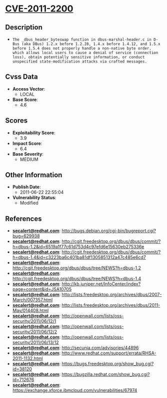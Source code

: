 
# [CVE-2011-2200](http://bugs.debian.org/cgi-bin/bugreport.cgi?bug=629938)

## Description

- `The _dbus_header_byteswap function in dbus-marshal-header.c in D-Bus (aka DBus) 1.2.x before 1.2.28, 1.4.x before 1.4.12, and 1.5.x before 1.5.4 does not properly handle a non-native byte order, which allows local users to cause a denial of service (connection loss), obtain potentially sensitive information, or conduct unspecified state-modification attacks via crafted messages.`

## Cvss Data

- **Access Vector**:
  - LOCAL
- **Base Score**:
  - 4.6

## Scores

- **Exploitability Score**:
  - 3.9
- **Impact Score**:
  - 6.4
- **Base Severity**:
  - MEDIUM

## Other Information

- **Publish Date**:
  - 2011-06-22 22:55:04
- **Vulnerability Status**:
  - Modified

## References

- **secalert@redhat.com**: http://bugs.debian.org/cgi-bin/bugreport.cgi?bug=629938
- **secalert@redhat.com**: http://cgit.freedesktop.org/dbus/dbus/commit/?h=dbus-1.2&id=6519a1f77c61d753d4c97efd6e15630eb275336e
- **secalert@redhat.com**: http://cgit.freedesktop.org/dbus/dbus/commit/?h=dbus-1.4&id=c3223ba6c401ba81df1305851312a47c485e6cd7
- **secalert@redhat.com**: http://cgit.freedesktop.org/dbus/dbus/tree/NEWS?h=dbus-1.2
- **secalert@redhat.com**: http://cgit.freedesktop.org/dbus/dbus/tree/NEWS?h=dbus-1.4
- **secalert@redhat.com**: http://kb.juniper.net/InfoCenter/index?page=content&id=JSA10705
- **secalert@redhat.com**: http://lists.freedesktop.org/archives/dbus/2007-March/007357.html
- **secalert@redhat.com**: http://lists.freedesktop.org/archives/dbus/2011-May/014408.html
- **secalert@redhat.com**: http://openwall.com/lists/oss-security/2011/06/12/1
- **secalert@redhat.com**: http://openwall.com/lists/oss-security/2011/06/12/2
- **secalert@redhat.com**: http://openwall.com/lists/oss-security/2011/06/13/12
- **secalert@redhat.com**: http://secunia.com/advisories/44896
- **secalert@redhat.com**: http://www.redhat.com/support/errata/RHSA-2011-1132.html
- **secalert@redhat.com**: https://bugs.freedesktop.org/show_bug.cgi?id=38120
- **secalert@redhat.com**: https://bugzilla.redhat.com/show_bug.cgi?id=712676
- **secalert@redhat.com**: https://exchange.xforce.ibmcloud.com/vulnerabilities/67974
